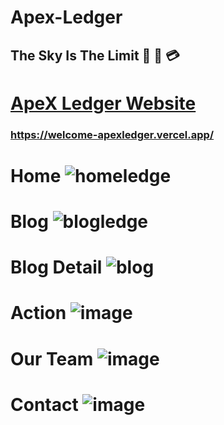 # Apex-Ledger
## The Sky Is The Limit 🌌 🏦 💳
# [ApeX Ledger Website](https://welcome-apexledger.vercel.app/)  
### <https://welcome-apexledger.vercel.app/>
# Home ![homeledge](https://github.com/omerfarukkpala/Apex-Ledger/assets/101570820/4d203563-a9e8-40e2-96b9-c501a58da23d)
# Blog ![blogledge](https://github.com/omerfarukkpala/Apex-Ledger/assets/101570820/7e8b295b-efa0-4787-8409-461943c72bca)
# Blog Detail ![blog](https://github.com/omerfarukkpala/Apex-Ledger/assets/101570820/48f718e4-e06c-4086-a5e8-a64e2d8ef997)
# Action ![image](https://github.com/omerfarukkpala/Apex-Ledger/assets/101570820/32fa0eb1-d4f5-405f-b116-b4b0e5a39130)
# Our Team ![image](https://github.com/omerfarukkpala/Apex-Ledger/assets/101570820/4a714cac-7219-4647-9cc2-380c9c20408b)
# Contact ![image](https://github.com/omerfarukkpala/Apex-Ledger/assets/101570820/f70a6abd-4592-4055-8ecd-c0f6409a7b8f)

